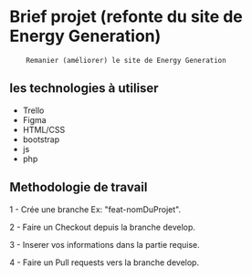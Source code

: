 # Brief projet (refonte du site de Energy Generation)
        Remanier (améliorer) le site de Energy Generation

## les technologies à utiliser 
- Trello
- Figma
- HTML/CSS
- bootstrap
- js
- php

## Methodologie de travail

1 - Crée une branche Ex: "feat-nomDuProjet".

2 - Faire un Checkout depuis la branche develop.

3 - Inserer vos informations dans la partie requise.

4 - Faire un Pull requests vers la branche develop.
